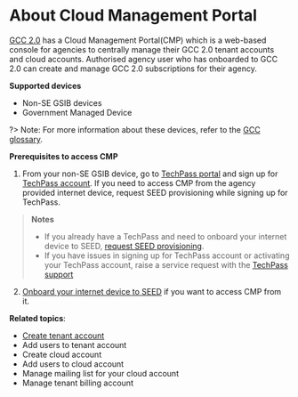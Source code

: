 # About Cloud Management Portal

[GCC 2.0](https://docs.developer.tech.gov.sg/docs/overview-of-gcc-2/#/) has a Cloud Management Portal(CMP) which is a web-based console for agencies to centrally manage their GCC 2.0 tenant accounts and cloud accounts. Authorised agency user who has onboarded to GCC 2.0 can create and manage GCC 2.0 subscriptions for their agency.

**Supported devices**
- Non-SE GSIB devices
- Government Managed Device

?> Note: For more information about these devices, refer to the [GCC glossary](glossary).

**Prerequisites to access CMP**

1. From your non-SE GSIB device, go to [TechPass portal](https://portal.techpass.gov.sg/) and sign up for [TechPass account](https://docs.developer.tech.gov.sg/docs/techpass-user-guide/#/onboard-public-officers-using-non-se-machines). If you need to access CMP from the agency provided internet device, request SEED provisioning while signing up for TechPass.

>**Notes**
>- If you already have a TechPass and need to onboard your internet device to SEED, [request SEED provisioning](https://docs.developer.tech.gov.sg/docs/techpass-user-guide/#/onboard-to-seed).
>- If you have issues in signing up for TechPass account or activating your TechPass account, raise a service request with the [TechPass support](https://go.goc.sg/techpass-sr)

2. [Onboard your internet device to SEED](https://docs.developer.tech.gov.sg/docs/security-suite-for-engineering-endpoint-devices/#/onboard-device-to-seed) if you want to access CMP from it.



**Related topics**:

- [Create tenant account](create-tenant-account)
- Add users to tenant account
- Create cloud account
- Add users to cloud account
- Manage mailing list for your cloud account
- Manage tenant billing account
